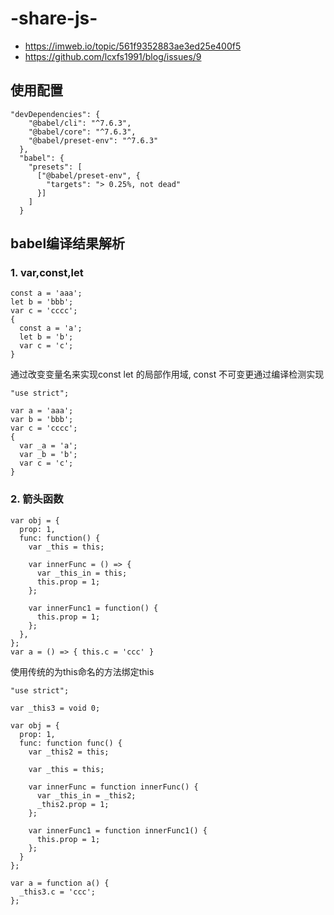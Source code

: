 # -share-js-
- https://imweb.io/topic/561f9352883ae3ed25e400f5
- https://github.com/lcxfs1991/blog/issues/9
## 使用配置
```
"devDependencies": {
    "@babel/cli": "^7.6.3",
    "@babel/core": "^7.6.3",
    "@babel/preset-env": "^7.6.3"
  },
  "babel": {
    "presets": [
      ["@babel/preset-env", {
        "targets": "> 0.25%, not dead"
      }]
    ]
  }
  ```
## babel编译结果解析
### 1. var,const,let
```
const a = 'aaa';
let b = 'bbb';
var c = 'cccc';
{
  const a = 'a';
  let b = 'b';
  var c = 'c';
}
```
通过改变变量名来实现const let 的局部作用域, const 不可变更通过编译检测实现
```
"use strict";

var a = 'aaa';
var b = 'bbb';
var c = 'cccc';
{
  var _a = 'a';
  var _b = 'b';
  var c = 'c';
}
```
### 2. 箭头函数
```
var obj = {
  prop: 1,
  func: function() {
    var _this = this;

    var innerFunc = () => {
      var _this_in = this;
      this.prop = 1;
    };

    var innerFunc1 = function() {
      this.prop = 1;
    };
  },
};
var a = () => { this.c = 'ccc' }
```
使用传统的为this命名的方法绑定this
```
"use strict";

var _this3 = void 0;

var obj = {
  prop: 1,
  func: function func() {
    var _this2 = this;

    var _this = this;

    var innerFunc = function innerFunc() {
      var _this_in = _this2;
      _this2.prop = 1;
    };

    var innerFunc1 = function innerFunc1() {
      this.prop = 1;
    };
  }
};

var a = function a() {
  _this3.c = 'ccc';
};
```
